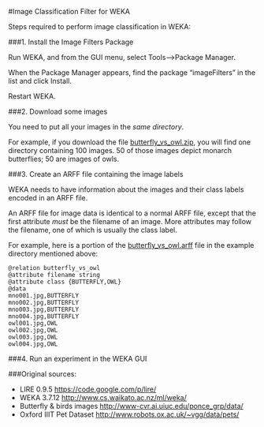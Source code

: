 #Image Classification Filter for WEKA

Steps required to perform image classification in WEKA:

###1. Install the Image Filters Package

Run WEKA, and from the GUI menu, select Tools—>Package Manager.

When the Package Manager appears, find the package “imageFilters” in the list and click Install.

Restart WEKA.

###2. Download some images

You need to put all your images in the *same directory*.

For example, if you download the file [butterfly_vs_owl.zip](https://github.com/mmayo888/ImageFilter/raw/master/butterfly_vs_owl.zip),
you will find one directory containing 100 images. 50 of those images depict monarch butterflies; 50 are images of owls.

###3. Create an ARFF file containing the image labels

WEKA needs to have information about the images and their class labels encoded in an ARFF file.

An ARFF file for image data is identical to a normal ARFF file, except that the first attribute *must* be the filename of an image. More attributes may follow the filename, one of which is usually the class label.

For example, here is a portion of the [butterfly_vs_owl.arff](https://github.com/mmayo888/ImageFilter/blob/master/data/butterfly_vs_owl/butterfly_vs_owl.arff)
file in the example directory mentioned above:
````
@relation butterfly_vs_owl
@attribute filename string
@attribute class {BUTTERFLY,OWL}
@data
mno001.jpg,BUTTERFLY
mno002.jpg,BUTTERFLY
mno003.jpg,BUTTERFLY
mno004.jpg,BUTTERFLY
owl001.jpg,OWL
owl002.jpg,OWL
owl003.jpg,OWL
owl004.jpg,OWL
```` 

###4. Run an experiment in the WEKA GUI

###Original sources:
* LIRE 0.9.5 https://code.google.com/p/lire/
* WEKA 3.7.12 http://www.cs.waikato.ac.nz/ml/weka/
* Butterfly & birds images http://www-cvr.ai.uiuc.edu/ponce_grp/data/
* Oxford IIIT Pet Dataset http://www.robots.ox.ac.uk/~vgg/data/pets/
